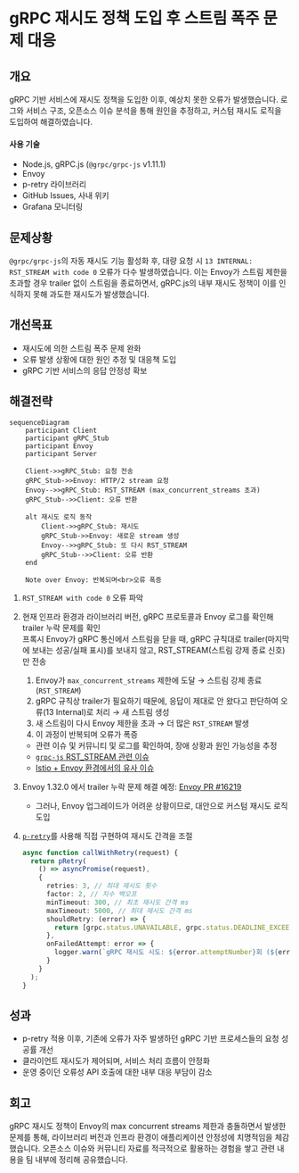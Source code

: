 # gRPC 재시도 정책 도입 후 스트림 폭주 문제 대응

## 개요

gRPC 기반 서비스에 재시도 정책을 도입한 이후, 예상치 못한 오류가 발생했습니다.
로그와 서비스 구조, 오픈소스 이슈 분석을 통해 원인을 추정하고, 커스텀 재시도 로직을 도입하여 해결하였습니다.

#### 사용 기술
- Node.js, gRPC.js (`@grpc/grpc-js` v1.11.1)
- Envoy 
- p-retry 라이브러리
- GitHub Issues, 사내 위키
- Grafana 모니터링

## 문제상황

`@grpc/grpc-js`의 자동 재시도 기능 활성화 후, 대량 요청 시 `13 INTERNAL: RST_STREAM with code 0` 오류가 다수 발생하였습니다.
이는 Envoy가 스트림 제한을 초과할 경우 trailer 없이 스트림을 종료하면서, gRPC.js의 내부 재시도 정책이 이를 인식하지 못해 과도한 재시도가 발생했습니다.

## 개선목표

- 재시도에 의한 스트림 폭주 문제 완화
- 오류 발생 상황에 대한 원인 추정 및 대응책 도입
- gRPC 기반 서비스의 응답 안정성 확보

## 해결전략
```mermaid
sequenceDiagram
    participant Client
    participant gRPC_Stub
    participant Envoy
    participant Server

    Client->>gRPC_Stub: 요청 전송
    gRPC_Stub->>Envoy: HTTP/2 stream 요청
    Envoy-->>gRPC_Stub: RST_STREAM (max_concurrent_streams 초과)
    gRPC_Stub-->>Client: 오류 반환

    alt 재시도 로직 동작
        Client->>gRPC_Stub: 재시도
        gRPC_Stub->>Envoy: 새로운 stream 생성
        Envoy-->>gRPC_Stub: 또 다시 RST_STREAM
        gRPC_Stub-->>Client: 오류 반환
    end

    Note over Envoy: 반복되며<br>오류 폭증

```
1. `RST_STREAM with code 0` 오류 파악
2. 현재 인프라 환경과 라이브러리 버전, gRPC 프로토콜과 Envoy 로그를 확인해 trailer 누락 문제를 확인  
  프록시 Envoy가 gRPC 통신에서 스트림을 닫을 때, gRPC 규칙대로 trailer(마지막에 보내는 성공/실패 표시)를 보내지 않고, RST_STREAM(스트림 강제 종료 신호)만 전송  
    1.	Envoy가 `max_concurrent_streams` 제한에 도달 → 스트림 강제 종료(`RST_STREAM`)
    2.	gRPC 규칙상 trailer가 필요하기 때문에, 응답이 제대로 안 왔다고 판단하여 오류(13 Internal)로 처리 → 새 스트림 생성
    3.	새 스트림이 다시 Envoy 제한을 초과 → 더 많은 `RST_STREAM` 발생
    4.	이 과정이 반복되며 오류가 폭증
    - 관련 이슈 및 커뮤니티 및 로그를 확인하여, 장애 상황과 원인 가능성을 추정
    - [`grpc-js` RST_STREAM 관련 이슈](https://github.com/grpc/grpc-node/issues/2569)
    - [Istio + Envoy 환경에서의 유사 이슈](https://github.com/istio/istio/issues/50244)
3. Envoy 1.32.0 에서 trailer 누락 문제 해결 예정: [Envoy PR #16219](https://www.envoyproxy.io/docs/envoy/latest/version_history/v1.32/v1.32.0.html#trailer-handling)
    - 그러나, Envoy 업그레이드가 어려운 상황이므로, 대안으로 커스텀 재시도 로직 도입
4. [`p-retry`](https://github.com/sindresorhus/p-retry)를 사용해 직접 구현하여 재시도 간격을 조절
    
    ```typescript
    async function callWithRetry(request) {
      return pRetry(
        () => asyncPromise(request),
        {
          retries: 3, // 최대 재시도 횟수
          factor: 2, // 지수 백오프 
          minTimeout: 300, // 최초 재시도 간격 ms
          maxTimeout: 5000, // 최대 재시도 간격 ms
          shouldRetry: (error) => {
            return [grpc.status.UNAVAILABLE, grpc.status.DEADLINE_EXCEEDED].includes(error.code);
          },
          onFailedAttempt: error => {
            logger.warn(`gRPC 재시도 시도: ${error.attemptNumber}회 (${error.retriesLeft}회 남음), 에러: ${error.message}`);
          }
        }
      );
    }
    ```

## 성과

- p-retry 적용 이후, 기존에 오류가 자주 발생하던 gRPC 기반 프로세스들의 요청 성공률 개선
- 클라이언트 재시도가 제어되며, 서비스 처리 흐름이 안정화
- 운영 중이던 오류성 API 호출에 대한 내부 대응 부담이 감소

## 회고

gRPC 재시도 정책이 Envoy의 max concurrent streams 제한과 충돌하면서 발생한 문제를 통해, 라이브러리 버전과 인프라 환경이 애플리케이션 안정성에 치명적임을 체감했습니다.
오픈소스 이슈와 커뮤니티 자료를 적극적으로 활용하는 경험을 쌓고 관련 내용을 팀 내부에 정리해 공유했습니다.
